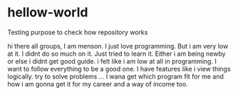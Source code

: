 # hellow-world
Testing purpose to check how repository works

hi there all groups,
I am menson. I just love programming. But i am very low at it. I didnt do so much on it. Just tried to learn it. Either i am being newby or else i didnt get good guide. i felt like i am low at all in programming. I want to follow everything to be a good one. I have features like i view things logically. try to solve problems ... I wana get which program fit for me and how i am gonna get it for my career and a way of income too.
